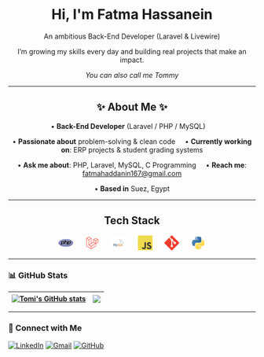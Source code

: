 <h1 align="center"> Hi, I'm Fatma Hassanein</h1>
<p align="center">
    An ambitious Back-End Developer (Laravel & Livewire)  
</p>

<p align="center">
    I’m growing my skills every day and building real projects that make an impact.  
</p>

<p align="center">
   <i>You can also call me Tommy </i>
</p>


---

<h2 align="center">✨ About Me ✨</h2>

<p align="center">
   <span style="font-family: 'Segoe UI', sans-serif; font-size: 16px;">
    <p align="center"> • <b>Back-End Developer</b> (Laravel / PHP / MySQL) &nbsp;&nbsp;&nbsp; </p>
    <p align="center">• <b>Passionate about</b> problem-solving & clean code &nbsp;&nbsp;&nbsp; • <b>Currently working on</b>: ERP projects & student grading systems</p> 
    <p align="center">• <b>Ask me about</b>: PHP, Laravel, MySQL, C Programming &nbsp;&nbsp;&nbsp; • <b>Reach me</b>: <a href="mailto:fatmahaddanin167@gmail.com">fatmahaddanin167@gmail.com</a></p> 
   <p align="center">• <b>Based in</b> Suez, Egypt </p>
   </span>
</p>

---

<h2 align="center">Tech Stack</h2>

<p align="center">
  <code><img height="30" alt="php" src="https://raw.githubusercontent.com/github/explore/master/topics/php/php.png" style="margin: 0 10px;"></code>
  <code><img height="30" alt="laravel" src="https://raw.githubusercontent.com/github/explore/master/topics/laravel/laravel.png" style="margin: 0 10px;"></code>
  <code><img height="30" alt="mysql" src="https://raw.githubusercontent.com/github/explore/master/topics/mysql/mysql.png" style="margin: 0 10px;"></code>
  <code><img height="30" alt="javascript" src="https://raw.githubusercontent.com/github/explore/master/topics/javascript/javascript.png" style="margin: 0 10px;"></code>
  <code><img height="30" alt="git" src="https://raw.githubusercontent.com/github/explore/master/topics/git/git.png" style="margin: 0 10px;"></code>
  <code><img height="30" alt="python" src="https://raw.githubusercontent.com/github/explore/master/topics/python/python.png" style="margin: 0 10px;"></code>
</p>





---

### 📊 GitHub Stats  

| <a href="https://github.com/YourUserName"><img align="center" src="https://github-readme-stats.vercel.app/api?username=YourUserName&show_icons=true&include_all_commits=true&theme=buefy&hide_border=true" alt="Tomi's GitHub stats" /></a> | <a href="https://github.com/YourUserName"><img align="center" src="https://github-readme-stats.vercel.app/api/top-langs/?username=YourUserName&layout=compact&theme=buefy&hide_border=true" /></a> |
| ------------- | ------------- |

---

### 🔗 Connect with Me  

<p align="left">
<a href="https://www.linkedin.com/in/yourprofile/"><img alt="LinkedIn" title="LinkedIn" height="30" src="https://cdn-icons-png.flaticon.com/512/174/174857.png"></a>
<a href="mailto:your.email@example.com"><img alt="Gmail" title="Email" height="30" src="https://cdn-icons-png.flaticon.com/512/281/281769.png"></a>
<a href="https://github.com/YourUserName"><img alt="GitHub" title="GitHub" height="30" src="https://cdn-icons-png.flaticon.com/512/25/25231.png"></a>
</p>
